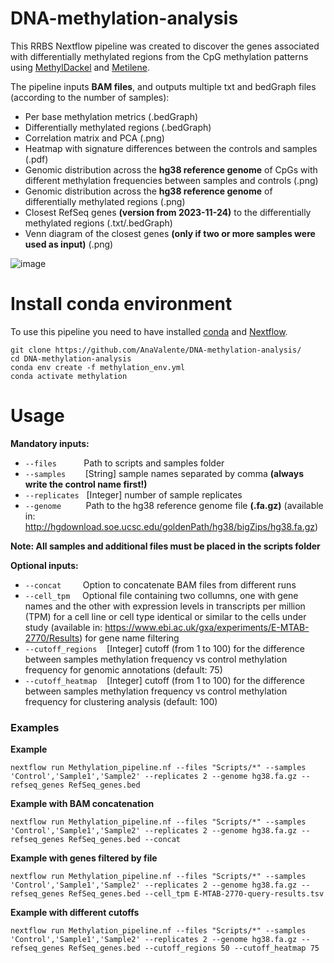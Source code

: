 # DNA-methylation-analysis

This RRBS Nextflow pipeline was created to discover the genes associated with differentially methylated regions from the CpG methylation patterns using [MethylDackel](https://github.com/dpryan79/MethylDackel) and [Metilene](http://legacy.bioinf.uni-leipzig.de/Software/metilene/).

The pipeline inputs **BAM files**, and outputs multiple txt and bedGraph files (according to the number of samples):
- Per base methylation metrics (.bedGraph)
- Differentially methylated regions (.bedGraph)
- Correlation matrix and PCA (.png)
- Heatmap with signature differences between the controls and samples (.pdf)
- Genomic distribution across the **hg38 reference genome** of CpGs with different methylation frequencies between samples and controls (.png)
- Genomic distribution across the **hg38 reference genome** of differentially methylated regions (.png)
- Closest RefSeq genes **(version from 2023-11-24)** to the differentially methylated regions (.txt/.bedGraph)
- Venn diagram of the closest genes **(only if two or more samples were used as input)** (.png)

![image](https://i.ibb.co/80RgK03/test.png)

# Install conda environment

To use this pipeline you need to have installed [conda](https://docs.conda.io/projects/conda/en/stable/user-guide/install/linux.html) and [Nextflow](https://www.nextflow.io/docs/latest/getstarted.html).

```shell
git clone https://github.com/AnaValente/DNA-methylation-analysis/
cd DNA-methylation-analysis
conda env create -f methylation_env.yml
conda activate methylation
```

# Usage

**Mandatory inputs:**
 - `--files` &nbsp;&nbsp;&nbsp;&nbsp;&nbsp;&nbsp;&nbsp;&nbsp;&nbsp; Path to scripts and samples folder
 - `--samples` &nbsp;&nbsp;&nbsp;&nbsp;&nbsp;&nbsp; [String] sample names separated by comma **(always write the control name first!)**
 - `--replicates` &nbsp; [Integer] number of sample replicates
 - `--genome` &nbsp;&nbsp;&nbsp;&nbsp;&nbsp;&nbsp;&nbsp;&nbsp; Path to the hg38 reference genome file **(.fa.gz)** (available in: http://hgdownload.soe.ucsc.edu/goldenPath/hg38/bigZips/hg38.fa.gz)

**Note: All samples and additional files must be placed in the scripts folder**

**Optional inputs:**
- `--concat ` &nbsp;&nbsp;&nbsp;&nbsp;&nbsp; Option to concatenate BAM files from different runs
- `--cell_tpm` &nbsp;&nbsp;&nbsp; Optional file containing two collumns, one with gene names and the other with expression levels in transcripts per million (TPM) for a cell line or cell type identical or similar to the cells under study (available in: https://www.ebi.ac.uk/gxa/experiments/E-MTAB-2770/Results) for gene name filtering
- `--cutoff_regions` &nbsp;&nbsp; [Integer] cutoff (from 1 to 100) for the difference between samples methylation frequency vs control methylation frequency for genomic annotations (default: 75)
- `--cutoff_heatmap` &nbsp;&nbsp; [Integer] cutoff (from 1 to 100) for the difference between samples methylation frequency vs control methylation frequency for clustering analysis (default: 100)

### Examples

**Example**
```
nextflow run Methylation_pipeline.nf --files "Scripts/*" --samples 'Control','Sample1','Sample2' --replicates 2 --genome hg38.fa.gz --refseq_genes RefSeq_genes.bed
```

**Example with BAM concatenation**
```
nextflow run Methylation_pipeline.nf --files "Scripts/*" --samples 'Control','Sample1','Sample2' --replicates 2 --genome hg38.fa.gz --refseq_genes RefSeq_genes.bed --concat
```

**Example with genes filtered by file**
```
nextflow run Methylation_pipeline.nf --files "Scripts/*" --samples 'Control','Sample1','Sample2' --replicates 2 --genome hg38.fa.gz --refseq_genes RefSeq_genes.bed --cell_tpm E-MTAB-2770-query-results.tsv 
```

**Example with different cutoffs**
```
nextflow run Methylation_pipeline.nf --files "Scripts/*" --samples 'Control','Sample1','Sample2' --replicates 2 --genome hg38.fa.gz --refseq_genes RefSeq_genes.bed --cutoff_regions 50 --cutoff_heatmap 75
```









